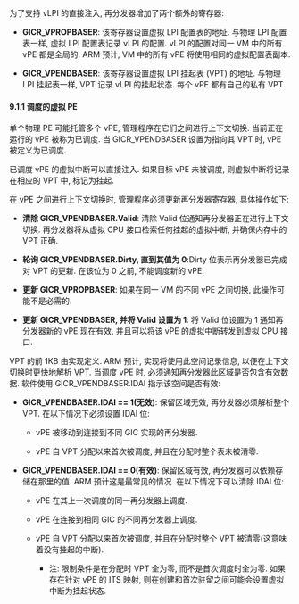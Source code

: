
为了支持 vLPI 的直接注入, 再分发器增加了两个额外的寄存器:

- **GICR_VPROPBASER**: 该寄存器设置虚拟 LPI 配置表的地址. 与物理 LPI 配置表一样, 虚拟 LPI 配置表记录 vLPI 的配置. vLPI 的配置对同一 VM 中的所有 vPE 都是全局的. ARM 预计, VM 中的所有 vPE 将使用相同的虚拟配置表副本.

- **GICR_VPENDBASER**: 该寄存器设置虚拟 LPI 挂起表 (VPT) 的地址. 与物理 LPI 挂起表一样, VPT 记录 vLPI 的挂起状态. 每个 vPE 都有自己的私有 VPT.

#### 9.1.1 调度的虚拟 PE

单个物理 PE 可能托管多个 vPE, 管理程序在它们之间进行上下文切换. 当前正在运行的 vPE 被称为已调度. 当 GICR_VPENDBASER 设置为指向其 VPT 时, vPE 被定义为已调度.

已调度 vPE 的虚拟中断可以直接注入. 如果目标 vPE 未被调度, 则虚拟中断将记录在相应的 VPT 中, 标记为挂起.

在 vPE 之间进行上下文切换时, 管理程序必须更新再分发器寄存器, 具体操作如下:

- **清除 GICR_VPENDBASER.Valid**: 清除 Valid 位通知再分发器正在进行上下文切换. 再分发器将从虚拟 CPU 接口检索任何挂起的虚拟中断, 并确保内存中的 VPT 正确.

- **轮询 GICR_VPENDBASER.Dirty, 直到其值为 0**:Dirty 位表示再分发器已完成对 VPT 的更新. 在该位为 0 之前, 不能调度新的 vPE.

- **更新 GICR_VPROPBASER**: 如果在同一 VM 的不同 vPE 之间切换, 此操作可能不是必需的.

- **更新 GICR_VPENDBASER, 并将 Valid 设置为 1**: 将 Valid 位设置为 1 通知再分发器新的 vPE 现在有效, 并且可以将该 vPE 的虚拟中断转发到虚拟 CPU 接口.

VPT 的前 1KB 由实现定义. ARM 预计, 实现将使用此空间记录信息, 以便在上下文切换时更快地解析 VPT. 当调度 vPE 时, 必须通知再分发器此区域是否包含有效数据. 软件使用 GICR_VPENDBASER.IDAI 指示该空间是否有效:

- **GICR_VPENDBASER.IDAI == 1(无效)**: 保留区域无效, 再分发器必须解析整个 VPT. 在以下情况下必须设置 IDAI 位:

  - vPE 被移动到连接到不同 GIC 实现的再分发器.

  - vPE 自 VPT 分配以来首次被调度, 并且在分配时整个表未被清零.

- **GICR_VPENDBASER.IDAI == 0(有效)**: 保留区域有效, 再分发器可以依赖存储在那里的值. ARM 预计这是最常见的情况. 在以下情况下可以清除 IDAI 位:

  - vPE 在其上一次调度的同一再分发器上调度.

  - vPE 在连接到相同 GIC 的不同再分发器上调度.

  - vPE 自 VPT 分配以来首次被调度, 并且在分配时整个 VPT 被清零(这意味着没有挂起的中断).

    - 注: 限制条件是在分配时 VPT 全为零, 而不是首次调度时全为零. 如果存在针对 vPE 的 ITS 映射, 则在创建和首次驻留之间可能会设置虚拟中断为挂起状态.
